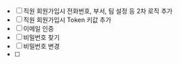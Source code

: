 - [ ] 직원 회원가입시 전화번호, 부서, 팀 설정 등 2차 로직 추가
- [ ] 직원  회원가입시 Token 키값 추가
- [ ] 이메일 인증
- [ ] 비밀번호 찾기
- [ ] 비밀번호 변경
- [ ] 